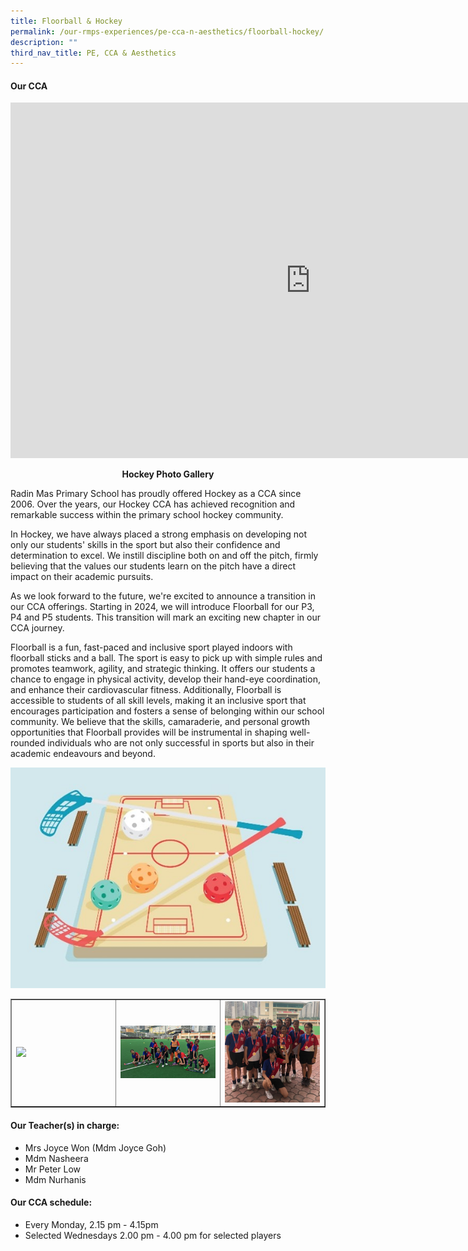 ```yaml
---
title: Floorball & Hockey
permalink: /our-rmps-experiences/pe-cca-n-aesthetics/floorball-hockey/
description: ""
third_nav_title: PE, CCA & Aesthetics
---
```

<h4><strong>Our CCA</strong></h4>
<iframe src="https://docs.google.com/presentation/d/e/2PACX-1vRasowxR8p_vStNv_d8Jdns8OkQ5NhaIlct_nu6MJl537-tjZQ85TlR4PaXnOHSjvvWkuXqIxBzZ3YI/embed?start=false&amp;loop=false&amp;delayms=10000" frameborder="0" width="960" height="569" allowfullscreen="true"></iframe>
<p style="text-align: center;"><strong>Hockey Photo Gallery</strong></p>
<p>Radin  Mas Primary School has proudly offered Hockey as a CCA since 2006. Over the  years, our Hockey CCA has achieved recognition and remarkable success within  the primary school hockey community.</p>
<p>In  Hockey, we have always placed a strong emphasis on developing not only our  students' skills in the sport but also their confidence and determination to  excel. We instill discipline both on and off the pitch, firmly believing that  the values our students learn on the pitch have a direct impact on their  academic pursuits.</p>
<p>As we look forward to the future, we're excited to  announce a transition in our CCA offerings. Starting in 2024, we will introduce  Floorball for our P3, P4 and P5 students. This transition will mark an exciting  new chapter in our CCA journey.</p>
<p>Floorball  is a fun, fast-paced and inclusive sport played indoors with floorball sticks  and a ball. The sport is easy to pick up with simple rules and promotes  teamwork, agility, and strategic thinking. It offers our students a chance to  engage in physical activity, develop their hand-eye coordination, and enhance  their cardiovascular fitness. Additionally, Floorball is accessible to students  of all skill levels, making it an inclusive sport that encourages participation  and fosters a sense of belonging within our school community. We believe that  the skills, camaraderie, and personal growth opportunities that Floorball  provides will be instrumental in shaping well-rounded individuals who are not  only successful in sports but also in their academic endeavours and beyond.</p>
<img src="/images/floorball.jpg">
<table style="border-collapse: collapse; width: 100%;" border="1">
<tbody>
<tr>
<td style="width: 33.3333%;"><img src="/images/hock1.jpg"></td>
<td style="width: 33.3333%;"><img src="/images/hock2.jpg"></td>
<td style="width: 33.3333%;"><img src="/images/hock3.jpg"></td>
</tr>
</tbody>
</table>
<h4><strong>Our Teacher(s) in charge:</strong></h4>
<ul>
<li>Mrs Joyce Won (Mdm Joyce Goh)</li>
<li>Mdm Nasheera</li>
<li>Mr Peter Low</li>
<li>Mdm Nurhanis</li>
</ul>
<h4><strong>Our CCA schedule:</strong></h4>
<ul>
<li>Every Monday, 2.15 pm - 4.15pm&nbsp;</li>
<li>Selected Wednesdays 2.00 pm - 4.00 pm for selected players</li>
</ul>